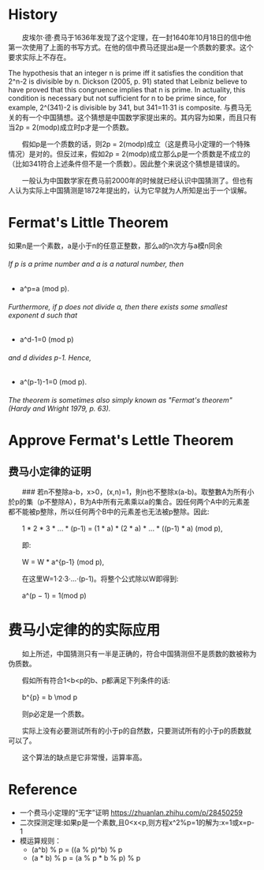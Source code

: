 # History
　　皮埃尔·德·费马于1636年发现了这个定理，在一封1640年10月18日的信中他第一次使用了上面的书写方式。在他的信中费马还提出a是一个质数的要求。这个要求实际上不存在。

The hypothesis that an integer n is prime iff it satisfies the condition that 2^n-2 is divisible by n. Dickson (2005, p. 91) stated that Leibniz believe to have proved that this congruence implies that n is prime. In actuality, this condition is necessary but not sufficient for n to be prime since, for example, 2^(341)-2 is divisible by 341, but 341=11·31 is composite.
    与费马无关的有一个中国猜想。这个猜想是中国数学家提出来的。其内容为如果，而且只有当2p = 2(modp)成立时p才是一个质数。

　　假如p是一个质数的话，则2p = 2(modp)成立（这是费马小定理的一个特殊情况）是对的。但反过来，假如2p = 2(modp)成立那么p是一个质数是不成立的（比如341符合上述条件但不是一个质数）。因此整个来说这个猜想是错误的。

　　一般认为中国数学家在费马前2000年的时候就已经认识中国猜测了。但也有人认为实际上中国猜测是1872年提出的，认为它早就为人所知是出于一个误解。
  
# Fermat's Little Theorem
如果n是一个素数，a是小于n的任意正整数，那么a的n次方与a模n同余
###### If p is a prime number and a is a natural number, then
 * a^p=a (mod p). 	
###### Furthermore, if p does not divide a, then there exists some smallest exponent d such that
 * a^d-1=0 (mod p) 	
###### and d divides p-1. Hence,
 * a^(p-1)-1=0 (mod p). 	
###### The theorem is sometimes also simply known as "Fermat's theorem" (Hardy and Wright 1979, p. 63).

# Approve Fermat's Lettle Theorem
## 费马小定律的证明
　　### 若n不整除a-b，x>0，(x,n)=1，則n也不整除x(a-b)。取整數A为所有小於p的集（p不整除A），B为A中所有元素乘以a的集合。因任何两个A中的元素差都不能被p整除，所以任何两个B中的元素差也无法被p整除。因此:

　　1 * 2 * 3 * ... * (p-1) = (1 * a) * (2 * a) * ... * ((p-1) * a) (mod p),

　　即:

　　W = W * a^{p-1} (mod p),

　　在这里W=1·2·3·...·(p-1)。将整个公式除以W即得到:

　　a^(p − 1) = 1(mod p)

# 费马小定律的的实际应用
　　如上所述，中国猜测只有一半是正确的，符合中国猜测但不是质数的数被称为伪质数。

　　假如所有符合1<b<p的b、p都满足下列条件的话:

　　b^{p} = b \mod p

　　则p必定是一个质数。

　　实际上没有必要测试所有的小于p的自然数，只要测试所有的小于p的质数就可以了。

　　这个算法的缺点是它非常慢，运算率高。
  
  
  # Reference
  * 一个费马小定理的“无字”证明 https://zhuanlan.zhihu.com/p/28450259
  * 二次探测定理:如果p是一个素数,且0<x<p,则方程x^2%p=1的解为:x=1或x=p-1
  * 模运算规则：
    * (a^b) % p = ((a % p)^b) % p
    * (a * b) % p = (a % p * b % p) % p
